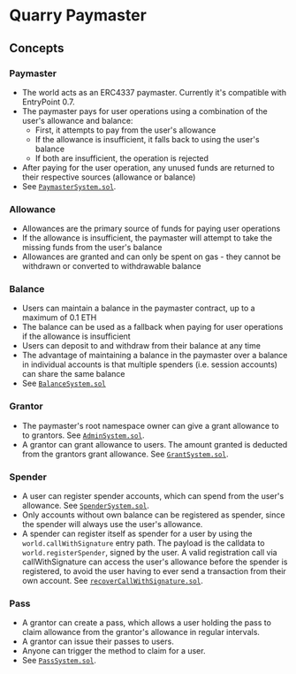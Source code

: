 # Quarry Paymaster

## Concepts

### Paymaster

- The world acts as an ERC4337 paymaster. Currently it's compatible with EntryPoint 0.7.
- The paymaster pays for user operations using a combination of the user's allowance and balance:
  - First, it attempts to pay from the user's allowance
  - If the allowance is insufficient, it falls back to using the user's balance
  - If both are insufficient, the operation is rejected
- After paying for the user operation, any unused funds are returned to their respective sources (allowance or balance)
- See [`PaymasterSystem.sol`](./packages/contracts/src/namespaces/root/systems/PaymasterSystem.sol).

### Allowance

- Allowances are the primary source of funds for paying user operations
- If the allowance is insufficient, the paymaster will attempt to take the missing funds from the user's balance
- Allowances are granted and can only be spent on gas - they cannot be withdrawn or converted to withdrawable balance

### Balance

- Users can maintain a balance in the paymaster contract, up to a maximum of 0.1 ETH
- The balance can be used as a fallback when paying for user operations if the allowance is insufficient
- Users can deposit to and withdraw from their balance at any time
- The advantage of maintaining a balance in the paymaster over a balance in individual accounts is that multiple spenders (i.e. session accounts) can share the same balance
- See [`BalanceSystem.sol`](./packages/contracts/src/namespaces/root/systems/BalanceSystem.sol)

### Grantor

- The paymaster's root namespace owner can give a grant allowance to to grantors. See [`AdminSystem.sol`](./packages/contracts/src/namespaces/root/systems/AdminSystem.sol).
- A grantor can grant allowance to users. The amount granted is deducted from the grantors grant allowance. See [`GrantSystem.sol`](./packages/contracts/src/namespaces/root/systems/GrantSystem.sol).

### Spender

- A user can register spender accounts, which can spend from the user's allowance. See [`SpenderSystem.sol`](./packages/contracts/src/namespaces/root/systems/SpenderSystem.sol).
- Only accounts without own balance can be registered as spender, since the spender will always use the user's allowance.
- A spender can register itself as spender for a user by using the `world.callWithSignature` entry path. The payload is the calldata to `world.registerSpender`, signed by the user. A valid registration call via callWithSignature can access the user's allowance before the spender is registered, to avoid the user having to ever send a transaction from their own account. See [`recoverCallWithSignature.sol`](./packages/contracts/src/namespaces/root/utils/recoverCallWithSignature.sol).

### Pass

- A grantor can create a pass, which allows a user holding the pass to claim allowance from the grantor's allowance in regular intervals.
- A grantor can issue their passes to users.
- Anyone can trigger the method to claim for a user.
- See [`PassSystem.sol`](./packages/contracts/src/namespaces/root/systems/PassSystem.sol).
